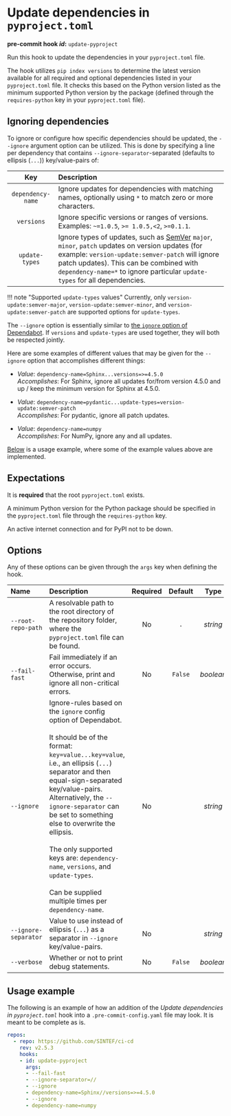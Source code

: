 # Update dependencies in `pyproject.toml`

**pre-commit hook _id_:** `update-pyproject`

Run this hook to update the dependencies in your `pyproject.toml` file.

The hook utilizes `pip index versions` to determine the latest version available for all required and optional dependencies listed in your `pyproject.toml` file.
It checks this based on the Python version listed as the minimum supported Python version by the package (defined through the `requires-python` key in your `pyproject.toml` file).

## Ignoring dependencies

To ignore or configure how specific dependencies should be updated, the `--ignore` argument option can be utilized.
This is done by specifying a line per dependency that contains `--ignore-separator`-separated (defaults to ellipsis (`...`)) key/value-pairs of:

| **Key** | **Description** |
|:---:|:--- |
| `dependency-name` | Ignore updates for dependencies with matching names, optionally using `*` to match zero or more characters. |
| `versions` | Ignore specific versions or ranges of versions. Examples: `~=1.0.5`, `>= 1.0.5,<2`, `>=0.1.1`. |
| `update-types` | Ignore types of updates, such as [SemVer](https://semver.org) `major`, `minor`, `patch` updates on version updates (for example: `version-update:semver-patch` will ignore patch updates). This can be combined with `dependency-name=*` to ignore particular `update-types` for all dependencies. |

!!! note "Supported `update-types` values"
    Currently, only `version-update:semver-major`, `version-update:semver-minor`, and `version-update:semver-patch` are supported options for `update-types`.

The `--ignore` option is essentially similar to [the `ignore` option of Dependabot](https://docs.github.com/en/code-security/dependabot/dependabot-version-updates/configuration-options-for-the-dependabot.yml-file#ignore).
If `versions` and `update-types` are used together, they will both be respected jointly.

Here are some examples of different values that may be given for the `--ignore` option that accomplishes different things:

- _Value_: `dependency-name=Sphinx...versions=>=4.5.0`  
  _Accomplishes_: For Sphinx, ignore all updates for/from version 4.5.0 and up / keep the minimum version for Sphinx at 4.5.0.

- _Value_: `dependency-name=pydantic...update-types=version-update:semver-patch`  
  _Accomplishes_: For pydantic, ignore all patch updates.

- _Value_: `dependency-name=numpy`  
  _Accomplishes_: For NumPy, ignore any and all updates.

[Below](#usage-example) is a usage example, where some of the example values above are implemented.

## Expectations

It is **required** that the root `pyproject.toml` exists.

A minimum Python version for the Python package should be specified in the `pyproject.toml` file through the `requires-python` key.

An active internet connection and for PyPI not to be down.

## Options

Any of these options can be given through the `args` key when defining the hook.

| **Name** | **Description** | **Required** | **Default** | **Type** |
|:--- |:--- |:---:|:---:|:---:|
| `--root-repo-path` | A resolvable path to the root directory of the repository folder, where the `pyproject.toml` file can be found. | No | `.` | _string_ |
| `--fail-fast` | Fail immediately if an error occurs. Otherwise, print and ignore all non-critical errors. | No | `False` | _boolean_ |
| `--ignore` | Ignore-rules based on the `ignore` config option of Dependabot.</br></br>It should be of the format: `key=value...key=value`, i.e., an ellipsis (`...`) separator and then equal-sign-separated key/value-pairs.</br>Alternatively, the `--ignore-separator` can be set to something else to overwrite the ellipsis.</br></br>The only supported keys are: `dependency-name`, `versions`, and `update-types`.</br></br>Can be supplied multiple times per `dependency-name`. | No | | _string_ |
| `--ignore-separator` | Value to use instead of ellipsis (`...`) as a separator in `--ignore` key/value-pairs. | No | | _string_ |
| `--verbose` | Whether or not to print debug statements. | No | `False` | _boolean_ |

## Usage example

The following is an example of how an addition of the _Update dependencies in `pyproject.toml`_ hook into a `.pre-commit-config.yaml` file may look.
It is meant to be complete as is.

```yaml
repos:
  - repo: https://github.com/SINTEF/ci-cd
    rev: v2.5.3
    hooks:
    - id: update-pyproject
      args:
      - --fail-fast
      - --ignore-separator=//
      - --ignore
      - dependency-name=Sphinx//versions=>=4.5.0
      - --ignore
      - dependency-name=numpy
```
